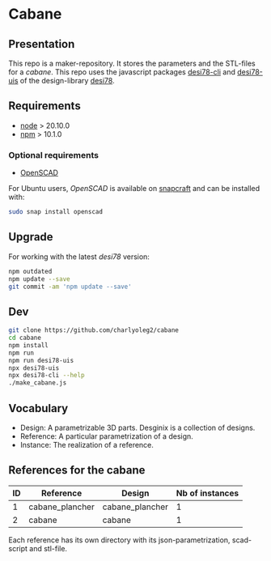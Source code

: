 Cabane
======


Presentation
------------

This repo is a maker-repository. It stores the parameters and the STL-files for a *cabane*.
This repo uses the javascript packages [desi78-cli](https://www.npmjs.com/package/desi78-cli) and [desi78-uis](https://www.npmjs.com/package/desi78-uis) of the design-library [desi78](https://charlyoleg2.github.io/parame78/).


Requirements
------------

- [node](https://nodejs.org) > 20.10.0
- [npm](https://docs.npmjs.com/cli) > 10.1.0


### Optional requirements

- [OpenSCAD](https://openscad.org/)

For Ubuntu users, *OpenSCAD* is available on [snapcraft](https://snapcraft.io/openscad) and can be installed with:

```bash
sudo snap install openscad
```

Upgrade
-------

For working with the latest *desi78* version:

```bash
npm outdated
npm update --save
git commit -am 'npm update --save'
```


Dev
---

```bash
git clone https://github.com/charlyoleg2/cabane
cd cabane
npm install
npm run
npm run desi78-uis
npx desi78-uis
npx desi78-cli --help
./make_cabane.js
```

Vocabulary
----------

- Design: A parametrizable 3D parts. Desginix is a collection of designs.
- Reference: A particular parametrization of a design.
- Instance: The realization of a reference.


References for the cabane
-------------------------

ID | Reference           | Design             | Nb of instances
---|---------------------|--------------------|----------------
1  | cabane\_plancher    | cabane\_plancher   | 1
2  | cabane              | cabane             | 1

Each reference has its own directory with its json-parametrization, scad-script and stl-file.


